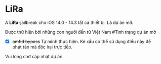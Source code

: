 # LiRa
A **LiRa**-jailbreak cho iOS 14.0 - 14.3 tất cả thiết bị.
Là dự án mở.

Được thử hiện bởi những con người đến từ Việt Nam
#Tình trạng dự án mở
- [x] ~~amfid bypass~~ Tự mình thực hiện. Kẻ xấu có thể sử dụng điều này để phát tán mã độc hại trực tiếp.

Vui lòng chờ cập nhật dự án
